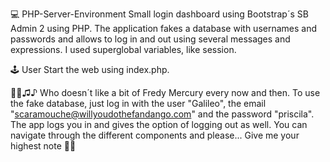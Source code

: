 💻 PHP-Server-Environment
Small login dashboard using Bootstrap´s SB Admin 2 using PHP. The application fakes a database with usernames and passwords and allows to log in and out using several messages and expressions. I used superglobal variables, like session.

🕹 User
Start the web using index.php.

🕺🏻♫♪ Who doesn´t like a bit of Fredy Mercury every now and then. To use the fake database, just log in with the user "Galileo", the email "scaramouche@willyoudothefandango.com" and the password "priscila". The app logs you in and gives the option of logging out as well. You can navigate through the different components and please... Give me your highest note 🎤😎

